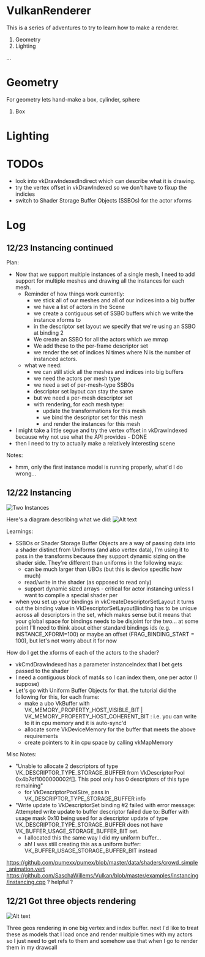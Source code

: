 # VulkanRenderer

This is a series of adventures to try to learn how to make a renderer.
1. Geometry
1. Lighting

...

# Geometry
For geometry lets hand-make a box, cylinder, sphere

1. Box


# Lighting

# TODOs
* look into vkDrawIndexedIndirect which can describe what it is drawing.
* try the vertex offset in vkDrawIndexed so we don't have to fixup the indicies
* switch to Shader Storage Buffer Objects (SSBOs) for the actor xforms
 
# Log

## 12/23 Instancing continued

Plan:
* Now that we support multiple instances of a single mesh, I need to add support for multiple meshes and drawing all the instances for each mesh.
    * Reminder of how things work currently:
        * we stick all of our meshes and all of our indices into a big buffer
        * we have a list of actors in the Scene 
        * we create a contiguous set of SSBO buffers which we write the instance xforms to
        * in the descriptor set layout we specify that we're using an SSBO at binding 2
        * We create an SSBO for all the actors which we mmap
        * We add these to the per-frame descriptor set
        * we render the set of indices N times where N is the number of instanced actors.
    * what we need:
        * we can still stick all the meshes and indices into big buffers
        * we need the actors per mesh type
        * we need a set of per-mesh-type SSBOs
        * descriptor set layout can stay the same
        * but we need a per-mesh descriptor set
        * with rendering, for each mesh type:
            * update the transformations for this mesh
            * we bind the descriptor set for this mesh
            * and render the instances for this mesh
* I might take a little segue and try the vertex offset in vkDrawIndexed because why not use what the API provides - DONE
* then I need to try to actually make a relatively interesting scene


Notes:
* hmm, only the first instance model is running properly, what'd I do wrong...

## 12/22 Instancing

![Two Instances](Assets/Screenshots/two_quad_instances.png)

Here's a diagram describing what we did:
![Alt text](Assets/Screenshots/single_mesh_instance_diagram.png)

Learnings:
* SSBOs or Shader Storage Buffer Objects are a way of passing data into a shader distinct from Uniforms (and also vertex data), I'm using it to pass in the transforms because they support dynamic sizing on the shader side. They're different than uniforms in the following ways:
   * can be much larger than UBOs (but this is device specific how much)
   * read/write in the shader (as opposed to read only)
   * support dynamic sized arrays - critical for actor instancing unless I want to compile a special shader per
* when you set up your bindings in vkCreateDescriptorSetLayout it turns out the binding value in VkDescriptorSetLayoutBinding has to be unique across all descriptors in the set, which makes sense but it means that your global space for bindings needs to be disjoint for the two... at some point I'll need to think about either standard bindings ids (e.g. INSTANCE_XFORM=100) or maybe an offset (FRAG_BINDING_START = 100), but let's not worry about it for now

How do I get the xforms of each of the actors to the shader?
* vkCmdDrawIndexed has a parameter instanceIndex that I bet gets passed to the shader
* I need a contiguous block of mat4s so I can index them, one per actor (I suppose)
* Let's go with Uniform Buffer Objects for that. the tutorial did the following for this, for each frame:
    * make a ubo VkBuffer with VK_MEMORY_PROPERTY_HOST_VISIBLE_BIT | VK_MEMORY_PROPERTY_HOST_COHERENT_BIT : i.e. you can write to it in cpu memory and it is auto-sync'd
    * allocate some VkDeviceMemory for the buffer that meets the above requirements 
    * create pointers to it in cpu space by calling vkMapMemory
    


Misc Notes:
* "Unable to allocate 2 descriptors of type VK_DESCRIPTOR_TYPE_STORAGE_BUFFER from VkDescriptorPool 0x4b7df1000000002f[]. This pool only has 0 descriptors of this type remaining"
   * for VkDescriptorPoolSize, pass in VK_DESCRIPTOR_TYPE_STORAGE_BUFFER info
* "Write update to VkDescriptorSet binding #2 failed with error message: Attempted write update to buffer descriptor failed due to: Buffer with usage mask 0x10 being used for a descriptor update of type VK_DESCRIPTOR_TYPE_STORAGE_BUFFER does not have VK_BUFFER_USAGE_STORAGE_BUFFER_BIT set.
   * I allocated this the same way I did my uniform buffer...
   * ah! I was still creating this as a uniform buffer: VK_BUFFER_USAGE_STORAGE_BUFFER_BIT instead

https://github.com/pumexx/pumex/blob/master/data/shaders/crowd_simple_animation.vert 
https://github.com/SaschaWillems/Vulkan/blob/master/examples/instancing/instancing.cpp ? helpful ?
## 12/21 Got three objects rendering
![Alt text](Assets/Screenshots/three_objects_rendering.png)

Three geos rendering in one big vertex and index buffer. next I'd like to treat these as models that I load once and render multiple times
with my actors so I just need to get refs to them and somehow use that when I go to render them in my drawcall